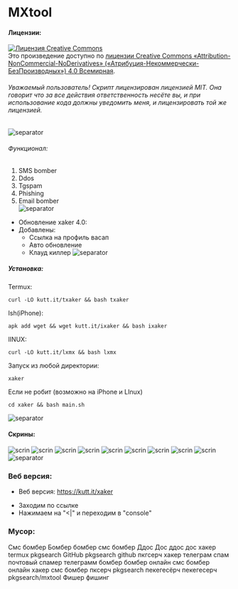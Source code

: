 # MXtool

#### Лицензии:
<a rel="license" href="http://creativecommons.org/licenses/by-nc-nd/4.0/"><img alt="Лицензия Creative Commons" style="border-width:0" src="https://i.creativecommons.org/l/by-nc-nd/4.0/88x31.png" /></a><br />Это произведение доступно по <a rel="license" href="http://creativecommons.org/licenses/by-nc-nd/4.0/">лицензии Creative Commons «Attribution-NonCommercial-NoDerivatives» («Атрибуция-Некоммерчески-БезПроизводных») 4.0 Всемирная</a>.


###### Уважаемый пользователь! Скрипт лицензирован лицензией MIT. Она говорит что за все действия ответственность несёте вы, и при использование кода должны уведомить меня, и лицензировать той же лицензией.
![separator](https://user-images.githubusercontent.com/61265099/78818286-19743180-79dd-11ea-84c5-f629f891dd4b.png)

###### Функционал:
1. SMS bomber  
2. Ddos  
3. Tgspam  
4. Phishing  
5. Email bomber  
![separator](https://user-images.githubusercontent.com/61265099/78818286-19743180-79dd-11ea-84c5-f629f891dd4b.png)

- Обновление xaker 4.0:
- Добавлены:
  + Ссылка на профиль васап
  + Авто обновление
  + Клауд киллер
![separator](https://user-images.githubusercontent.com/61265099/78818286-19743180-79dd-11ea-84c5-f629f891dd4b.png)
##### Установка:
Termux:
```
curl -LO kutt.it/txaker && bash txaker
```
Ish(iPhone):
```
apk add wget && wget kutt.it/ixaker && bash ixaker
```
lINUX:
```
curl -LO kutt.it/lxmx && bash lxmx
```
Запуск из любой директории:
```
xaker
```
Если не робит (возможно на iPhone и LInux)
```
cd xaker && bash main.sh
```




![separator](https://user-images.githubusercontent.com/61265099/78818286-19743180-79dd-11ea-84c5-f629f891dd4b.png)

#### Скрины:
![scrin](1.jpg)
![scrin](2.jpg)
![scrin](3.jpg)
![scrin](4.jpg)
![scrin](5.jpg)
![scrin](6.jpg)
![scrin](7.jpg)
![scrin](8.jpg)
![scrin](9.jpg)
![separator](https://user-images.githubusercontent.com/61265099/78818286-19743180-79dd-11ea-84c5-f629f891dd4b.png)

### Веб версия:
- Веб версия: https://kutt.it/xaker
+ Заходим по ссылке
+ Нажимаем на "<|" и переходим в "console"
### Мусор:
Смс бомбер
Бомбер
бомбер
смс бомбер
Ддос
Дос
ддос
дос
хакер
termux
pkgsearch GitHub
pkgsearch github
пкгсерч хакер
телеграм спам
почтовый спамер
телеграмм бомбер
бомбер онлайн
смс бомбер онлайн
хакер смс бомбер
пксерч
pkgsearch
пекегесёрч
пекегесерч
pkgsearch/mxtool
Фишер
фишинг
